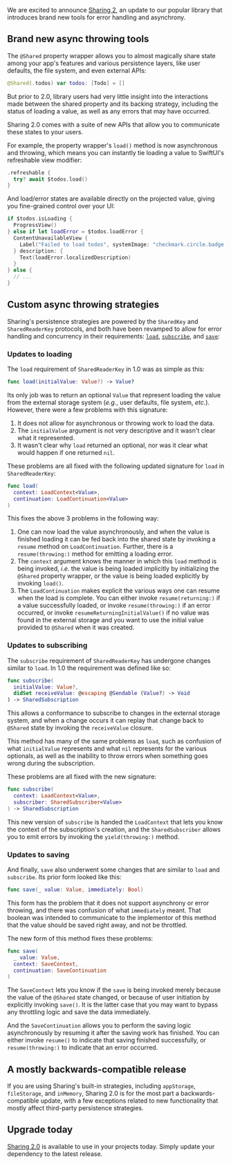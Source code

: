 We are excited to announce [Sharing 2][sharing-gh], an update to our popular library that introduces
brand new tools for error handling and asynchrony.

## Brand new async throwing tools

The `@Shared` property wrapper allows you to almost magically share state among your app's features
and various persistence layers, like user defaults, the file system, and even external APIs:

```swift
@Shared(.todos) var todos: [Todo] = []
```

But prior to 2.0, library users had very little insight into the interactions made between the
shared property and its backing strategy, including the status of loading a value, as well as any
errors that may have occurred.

Sharing 2.0 comes with a suite of new APIs that allow you to communicate these states to your users.

For example, the property wrapper's `load()` method is now asynchronous and throwing, which means
you can instantly tie loading a value to SwiftUI's refreshable view modifier:

```swift
.refreshable {
  try? await $todos.load()
}
```

And load/error states are available directly on the projected value, giving you fine-grained
control over your UI:

```swift
if $todos.isLoading {
  ProgressView()
} else if let loadError = $todos.loadError {
  ContentUnavailableView {
    Label("Failed to load todos", systemImage: "checkmark.circle.badge.xmark")
  } description: {
    Text(loadError.localizedDescription)
  }
} else {
  // ...
}
```

## Custom async throwing strategies

Sharing's persistence strategies are powered by the `SharedKey` and `SharedReaderKey` protocols, and
both have been revamped to allow for error handling and concurrency in their requirements:
[`load`][load-docs], [`subscribe`][subscribe-docs], and [`save`][save-docs]:

### Updates to loading

The `load` requirement of `SharedReaderKey` in 1.0 was as simple as this:

```swift
func load(initialValue: Value?) -> Value?
```

Its only job was to return an optional `Value` that represent loading the value from the external
storage system (_e.g._, user defaults, file system, _etc._). However, there were a few problems with
this signature:

 1. It does not allow for asynchronous or throwing work to load the data.
 2. The `initialValue` argument is not very descriptive and it wasn't clear what it represented.
 3. It wasn't clear why `load` returned an optional, nor was it clear what would happen if one 
    returned `nil`.

These problems are all fixed with the following updated signature for `load` in `SharedReaderKey`:

```swift
func load(
  context: LoadContext<Value>,
  continuation: LoadContinuation<Value>
)
```

This fixes the above 3 problems in the following way:

 1. One can now load the value asynchronously, and when the value is finished loading it can be
    fed back into the shared state by invoking a `resume` method on `LoadContinuation`. Further,
    there is a `resume(throwing:)` method for emitting a loading error.
 2. The `context` argument knows the manner in which this `load` method is being invoked, _i.e._ the
    value is being loaded implicitly by initializing the `@Shared` property wrapper, or the value is
    being loaded explicitly by invoking `load()`.
 3. The `LoadContinuation` makes explicit the various ways one can resume when the load is complete.
    You can either invoke `resume(returning:)` if a value successfully loaded, or invoke
    `resume(throwing:)` if an error occurred, or invoke `resumeReturningInitialValue()` if no value
    was found in the external storage
    and you want to use the initial value provided to `@Shared` when it was created.

### Updates to subscribing

The `subscribe` requirement of `SharedReaderKey` has undergone changes similar to `load`. In 1.0 the
requirement was defined like so:

```swift
func subscribe(
  initialValue: Value?, 
  didSet receiveValue: @escaping @Sendable (Value?) -> Void
) -> SharedSubscription
```

This allows a conformance to subscribe to changes in the external storage system, and when a change
occurs it can replay that change back to `@Shared` state by invoking the `receiveValue` closure.

This method has many of the same problems as `load`, such as confusion of what `initialValue`
represents and what `nil` represents for the various optionals, as well as the inability to throw
errors when something goes wrong during the subscription.

These problems are all fixed with the new signature:

```swift
func subscribe(
  context: LoadContext<Value>, 
  subscriber: SharedSubscriber<Value>
) -> SharedSubscription
```

This new version of `subscribe` is handed the `LoadContext` that lets you know the context of the
subscription's creation, and the `SharedSubscriber` allows you to emit errors by invoking the
`yield(throwing:)` method.

### Updates to saving

And finally, `save` also underwent some changes that are similar to `load` and `subscribe`. Its
prior form looked like this:

```swift
func save(_ value: Value, immediately: Bool)
```

This form has the problem that it does not support asynchrony or error throwing, and there was 
confusion of what `immediately` meant. That boolean was intended to communicate to the implementor
of this method that the value should be saved right away, and not be throttled.

The new form of this method fixes these problems:

```swift
func save(
  _ value: Value,
  context: SaveContext,
  continuation: SaveContinuation
)
```

The `SaveContext` lets you know if the `save` is being invoked merely because the value of the
`@Shared` state changed, or because of user initiation by explicitly invoking `save()`. It is the
latter case that you may want to bypass any throttling logic and save the data immediately.

And the `SaveContinuation` allows you to perform the saving logic asynchronously by resuming it
after the saving work has finished. You can either invoke `resume()` to indicate that saving
finished successfully, or `resume(throwing:)` to indicate that an error occurred.

## A mostly backwards-compatible release

If you are using Sharing's built-in strategies, including `appStorage`, `fileStorage`, and
`inMemory`, Sharing 2.0 is for the most part a backwards-compatible update, with a few exceptions
related to new functionality that mostly affect third-party persistence strategies.

## Upgrade today

[Sharing 2.0][sharing-gh] is available to use in your projects today. Simply update your dependency
to the latest release.

[sharing-gh]: https://github.com/pointfreeco/swift-sharing
[load-docs]: TODO
[subscribe-docs]: TODO
[save-docs]: TODO
